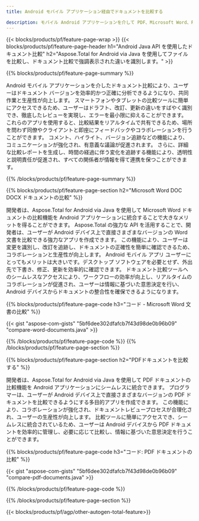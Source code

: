 ```yaml
---
title: Android モバイル アプリケーション経由でドキュメントを比較する

description: モバイル Android アプリケーションを介して PDF、Microsoft Word、PowerPoint、Excel ファイルを比較します。 強調表示された比較結果を取得します。
---
```


{{< blocks/products/pf/feature-page-wrap >}}
{{< blocks/products/pf/feature-page-header h1="Android Java API を使用したドキュメント比較" h2="Aspose.Total for Android via Java を使用してファイルを比較し、ドキュメント比較で強調表示された違いを識別します。" >}}

{{% blocks/products/pf/feature-page-summary %}}

Android モバイル アプリケーションを介したドキュメント比較により、ユーザーはドキュメント バージョンを効率的かつ正確に分析できるようになり、共同作業と生産性が向上します。 スマートフォンやタブレットの比較ツールに簡単にアクセスできるため、ユーザーはドラフト、改訂、更新の違いをすばやく識別でき、徹底したレビューを実現し、エラーを最小限に抑えることができます。 これらのアプリを使用すると、比較結果をリアルタイムで共有できるため、場所を問わず同僚やクライアントと即座にフィードバックやコラボレーションを行うことができます。 コメント、ハイライト、バージョン追跡などの機能により、コミュニケーションが強化され、有意義な議論が促進されます。 さらに、詳細な比較レポートを生成し、時間の経過に伴う変化を追跡する機能により、透明性と説明責任が促進され、すべての関係者が情報を得て連携を保つことができます。 

{{% /blocks/products/pf/feature-page-summary  %}}

{{% blocks/products/pf/feature-page-section  h2="Microsoft Word DOC DOCX ドキュメントの比較" %}}

開発者は、Aspose.Total for Android via Java を使用して Microsoft Word ドキュメントの比較機能を Android アプリケーションに統合することで大きなメリットを得ることができます。 Aspose.Total の強力な API を活用することで、開発者は、ユーザーが Android デバイス上で直接さまざまなバージョンの Word 文書を比較できる強力なアプリを作成できます。 この機能により、ユーザーは変更を識別し、改訂を追跡し、ドキュメントの正確性を簡単に確認できるため、コラボレーションと生産性が向上します。 Android モバイル アプリ ユーザーにとってもメリットは大きいです。デスクトップ ソフトウェアを必要とせず、外出先で下書き、修正、更新を効率的に確認できます。 ドキュメント比較ツールへのシームレスなアクセスにより、ワークフローの効率が向上し、リアルタイムのコラボレーションが促進され、ユーザーは情報に基づいた意思決定を行い、Android デバイスからドキュメントの整合性を確保できるようになります。

{{% blocks/products/pf/feature-page-code h3="コード - Microsoft Word 文書の比較" %}}

{{< gist "aspose-com-gists" "5bf6dee302dfafcb7f43d98de0b96b09" "compare-word-documents.java" >}}

{{% /blocks/products/pf/feature-page-code  %}}
{{% /blocks/products/pf/feature-page-section %}}

{{% blocks/products/pf/feature-page-section  h2="PDFドキュメントを比較する" %}}

開発者は、Aspose.Total for Android via Java を使用して PDF ドキュメントの比較機能を Android アプリケーションにシームレスに統合できます。 プログラマーは、ユーザーが Android デバイス上で直接さまざまなバージョンの PDF ドキュメントを比較できるようにする多目的アプリを作成できます。 この機能により、コラボレーションが強化され、ドキュメントレビュープロセスが合理化され、ユーザーの生産性が向上します。 比較ツールに簡単にアクセスでき、シームレスに統合されているため、ユーザーは Android デバイスから PDF ドキュメントを効率的に管理し、必要に応じて比較し、情報に基づいた意思決定を行うことができます。 

{{% blocks/products/pf/feature-page-code h3="コード: PDF ドキュメントの比較" %}}

{{< gist "aspose-com-gists" "5bf6dee302dfafcb7f43d98de0b96b09" "compare-pdf-documents.java" >}}

{{% /blocks/products/pf/feature-page-code  %}}

{{% /blocks/products/pf/feature-page-section %}}

{{< blocks/products/pf/agp/other-autogen-total-feature>}}